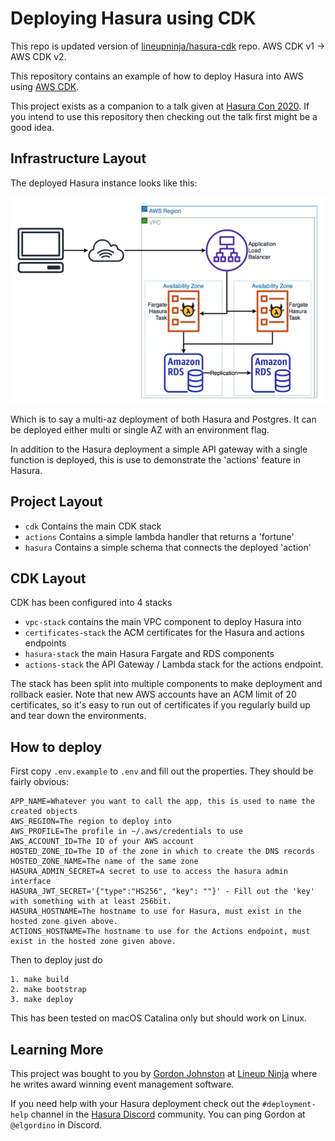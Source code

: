# Deploying Hasura using CDK
This repo is updated version of [lineupninja/hasura-cdk](https://github.com/lineupninja/hasura-cdk/tree/master/cdk) repo. AWS CDK v1 -> AWS CDK v2.

This repository contains an example of how to deploy Hasura into AWS using [AWS CDK](https://aws.amazon.com/cdk/).

This project exists as a companion to a talk given at [Hasura Con 2020](https://hasura.io/events/hasura-con-2020/talks/how-to-deploy-hasura-on-aws-using-a-language-you-already-know/). If you intend to use this repository then checking out the talk first might be a good idea.

## Infrastructure Layout

The deployed Hasura instance looks like this:

![Architecture](high-level-design.png)

Which is to say a multi-az deployment of both Hasura and Postgres. It can be deployed either multi or single AZ with an environment flag.

In addition to the Hasura deployment a simple API gateway with a single function is deployed, this is use to demonstrate the 'actions' feature in Hasura.

## Project Layout

* `cdk` Contains the main CDK stack
* `actions` Contains a simple lambda handler that returns a 'fortune'
*  `hasura` Contains a simple schema that connects the deployed 'action'

## CDK Layout

CDK has been configured into 4 stacks

* `vpc-stack` contains the main VPC component to deploy Hasura into
* `certificates-stack` the ACM certificates for the Hasura and actions endpoints
* `hasura-stack` the main Hasura Fargate and RDS components
* `actions-stack` the API Gateway / Lambda stack for the actions endpoint.

The stack has been split into multiple components to make deployment and rollback easier. Note that new AWS accounts have an ACM limit of 20 certificates, so it's easy to run out of certificates if you regularly build up and tear down the environments.

## How to deploy

First copy `.env.example` to `.env` and fill out the properties. They should be fairly obvious:

```
APP_NAME=Whatever you want to call the app, this is used to name the created objects
AWS_REGION=The region to deploy into
AWS_PROFILE=The profile in ~/.aws/credentials to use
AWS_ACCOUNT_ID=The ID of your AWS account
HOSTED_ZONE_ID=The ID of the zone in which to create the DNS records
HOSTED_ZONE_NAME=The name of the same zone
HASURA_ADMIN_SECRET=A secret to use to access the hasura admin interface
HASURA_JWT_SECRET='{"type":"HS256", "key": ""}' - Fill out the 'key' with something with at least 256bit.
HASURA_HOSTNAME=The hostname to use for Hasura, must exist in the hosted zone given above.
ACTIONS_HOSTNAME=The hostname to use for the Actions endpoint, must exist in the hosted zone given above.
```

Then to deploy just do

    1. make build
    2. make bootstrap
    3. make deploy

This has been tested on macOS Catalina only but should work on Linux.


## Learning More

This project was bought to you by [Gordon Johnston](https://twitter.com/gordonj) at [Lineup Ninja](https://lineup.ninja) where he writes award winning event management software.

If you need help with your Hasura deployment check out the `#deployment-help` channel in the [Hasura Discord](https://hasura.io/community/#discord) community. You can ping Gordon at `@elgordino` in Discord.
